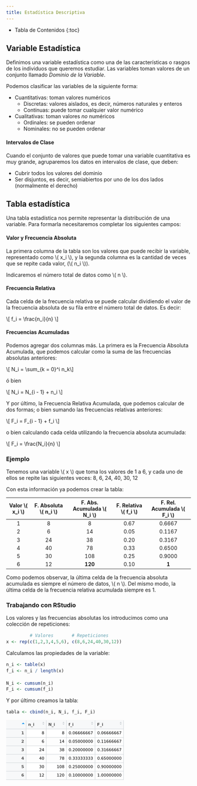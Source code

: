 ```yaml
---
title: Estadística Descriptiva
---
```


* Tabla de Contenidos
{:toc}

## Variable Estadística

Definimos una variable estadística como una de las características o rasgos de los individuos que queremos estudiar. Las variables toman valores de un conjunto llamado *Dominio de la Variable*.

Podemos clasificar las variables de la siguiente forma:

* Cuantitativas: toman valores numéricos
  * Discretas: valores aislados, es decir, números naturales y enteros
  * Contínuas: puede tomar cualquier valor numérico
* Cualitativas: toman valores *no* numéricos
  * Ordinales: se pueden ordenar
  * Nominales: no se pueden ordenar

#### Intervalos de Clase

Cuando el conjunto de valores que puede tomar una variable cuantitativa es muy grande, agruparemos los datos en intervalos de clase, que deben:

* Cubrir todos los valores del dominio
* Ser disjuntos, es decir, semiabiertos por uno de los dos lados (normalmente el derecho)

## Tabla estadística

Una tabla estadística nos permite representar la distribución de una variable. Para formarla necesitaremos completar los siguientes campos:

#### Valor y Frecuencia Absoluta

La primera columna de la tabla son los valores que puede recibir la variable, representado como \\( x_i \\), y la segunda columna es la cantidad de veces que se repite cada valor, (\\( n_i \\)).

Indicaremos el número total de datos como \\( n \\).

#### Frecuencia Relativa

Cada celda de la frecuencia relativa se puede calcular dividiendo el valor de la frecuencia absoluta de su fila entre el número total de datos. Es decir:

\\[ f_i = \frac{n_i}{n} \\]

#### Frecuencias Acumuladas

Podemos agregar dos columnas más. La primera es la Frecuencia Absoluta Acumulada, que podemos calcular como la suma de las frecuencias absolutas anteriores:

\\[ N_i = \sum_{k = 0}^i n_k\\]

ó bien

\\[ N_i = N_{i - 1} + n_i \\]

Y por último, la Frecuencia Relativa Acumulada, que podemos calcular de dos formas; o bien sumando las frecuencias relativas anteriores:

\\[ F_i = F_{i - 1} + f_i \\]

o bien calculando cada celda utilizando la frecuencia absoluta acumulada:

\\[ F_i = \frac{N_i}{n} \\]

### Ejemplo

Tenemos una variable \\( x \\) que toma los valores de 1 a 6, y cada uno de ellos se repite las siguientes veces: 8, 6, 24, 40, 30, 12

Con esta información ya podemos crear la tabla:

Valor \\( x_i \\) | F. Absoluta \\( n_i \\)  | F. Abs. Acumulada \\( N_i \\) | F. Relativa \\( f_i \\) | F. Rel. Acumulada \\( F_i \\)
:---:|:---:|:---:|:---:|:---:
1 |  8 |       8 | 0.67 | 0.6667
2 |  6 |      14 | 0.05 | 0.1167
3 | 24 |      38 | 0.20 | 0.3167
4 | 40 |      78 | 0.33 | 0.6500
5 | 30 |     108 | 0.25 | 0.9000
6 | 12 | **120** | 0.10 |  **1**

Como podemos observar, la última celda de la frecuencia absoluta acumulada es siempre el número de datos, \\( n \\). Del mismo modo, la última celda de la frecuencia relativa acumulada siempre es 1.

### Trabajando con RStudio

Los valores y las frecuencias absolutas los introducimos como una colección de repeticiones:

```r
         # Valores       # Repeticiones
x <- rep(c(1,2,3,4,5,6), c(8,6,24,40,30,12))
```

Calculamos las propiedades de la variable:

```r
n_i <- table(x)
f_i <- n_i / length(x)

N_i <- cumsum(n_i)
F_i <- cumsum(f_i)
```

Y por último creamos la tabla:

```r
tabla <- cbind(n_i, N_i, f_i, F_i)
```

![Tabla Estadística Descriptiva](/uploads/informatica/2/est/descriptiva-tabla-1.png)
